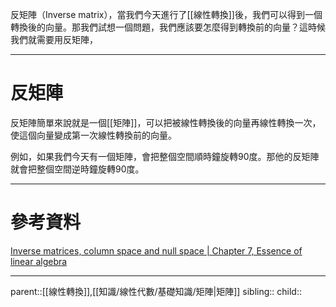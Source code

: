 反矩陣（Inverse matrix），當我們今天進行了[[線性轉換]]後，我們可以得到一個轉換後的向量。那我們試想一個問題，我們應該要怎麼得到轉換前的向量？這時候我們就需要用反矩陣，
- - -
# 反矩陣
反矩陣簡單來說就是一個[[矩陣]]，可以把被線性轉換後的向量再線性轉換一次，使這個向量變成第一次線性轉換前的向量。

例如，如果我們今天有一個矩陣，會把整個空間順時鐘旋轉90度。那他的反矩陣就會把整個空間逆時鐘旋轉90度。
- - -
# 參考資料
[Inverse matrices, column space and null space | Chapter 7, Essence of linear algebra](https://www.youtube.com/watch?v=uQhTuRlWMxw&list=PLZHQObOWTQDPD3MizzM2xVFitgF8hE_ab&index=8)
- - -
parent::[[線性轉換]],[[知識/線性代數/基礎知識/矩陣|矩陣]]
sibling::
child::